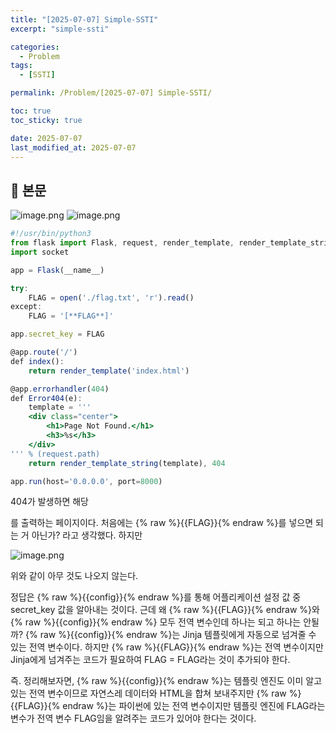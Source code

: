 ```yaml
---
title: "[2025-07-07] Simple-SSTI"
excerpt: "simple-ssti"

categories:
  - Problem
tags:
  - [SSTI]

permalink: /Problem/[2025-07-07] Simple-SSTI/

toc: true
toc_sticky: true

date: 2025-07-07
last_modified_at: 2025-07-07
---
```


## 🦥 본문

![image.png](https://yunseo10987.github.io/assets/images/posts_img/2025-07-07%20Simple-SSTI/image.png)
![image.png](https://yunseo10987.github.io/assets/images/posts_img/2025-07-07%20Simple-SSTI/image1.png)

```jsx
#!/usr/bin/python3
from flask import Flask, request, render_template, render_template_string, make_response, redirect, url_for
import socket

app = Flask(__name__)

try:
    FLAG = open('./flag.txt', 'r').read()
except:
    FLAG = '[**FLAG**]'

app.secret_key = FLAG

@app.route('/')
def index():
    return render_template('index.html')

@app.errorhandler(404)
def Error404(e):
    template = '''
    <div class="center">
        <h1>Page Not Found.</h1>
        <h3>%s</h3>
    </div>
''' % (request.path)
    return render_template_string(template), 404

app.run(host='0.0.0.0', port=8000)
```

404가 발생하면 해당 <div>를 출력하는 페이지이다. 처음에는 {% raw %}{{FLAG}}{% endraw %}를 넣으면 되는 거 아닌가? 라고 생각했다. 하지만

![image.png](https://yunseo10987.github.io/assets/images/posts_img/2025-07-07%20Simple-SSTI/image2.png)

위와 같이 아무 것도 나오지 않는다. 

정답은 {% raw %}{{config}}{% endraw %}를 통해 어플리케이션 설정 값 중 secret_key 값을 알아내는 것이다. 근데 왜 {% raw %}{{FLAG}}{% endraw %}와 {% raw %}{{config}}{% endraw %} 모두 전역 변수인데 하나는 되고 하나는 안될까?
{% raw %}{{config}}{% endraw %}는 Jinja 템플릿에게 자동으로 넘겨줄 수 있는 전역 변수이다. 하지만 {% raw %}{{FLAG}}{% endraw %}는 전역 변수이지만 Jinja에게 넘겨주는 코드가 필요하여 FLAG = FLAG라는 것이 추가되야 한다.

즉. 정리해보자면, {% raw %}{{config}}{% endraw %}는 템플릿 엔진도 이미 알고 있는 전역 변수이므로 자연스레 데이터와 HTML을 합쳐 보내주지만 {% raw %}{{FLAG}}{% endraw %}는 파이썬에 있는 전역 변수이지만 템플릿 엔진에 FLAG라는 변수가 전역 변수 FLAG임을 알려주는 코드가 있어야 한다는 것이다.
